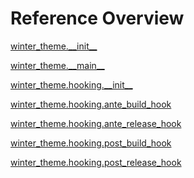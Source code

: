 
# Reference Overview

[winter\_theme.\_\_init\_\_](https://github.com/pyrustic/winter-theme/blob/master/docs/reference/content/winter\_theme.\_\_init\_\_.md) 
<br>
 

[winter\_theme.\_\_main\_\_](https://github.com/pyrustic/winter-theme/blob/master/docs/reference/content/winter\_theme.\_\_main\_\_.md) 
<br>
 

[winter\_theme.hooking.\_\_init\_\_](https://github.com/pyrustic/winter-theme/blob/master/docs/reference/content/winter\_theme.hooking.\_\_init\_\_.md) 
<br>
 

[winter\_theme.hooking.ante\_build\_hook](https://github.com/pyrustic/winter-theme/blob/master/docs/reference/content/winter\_theme.hooking.ante\_build\_hook.md) 
<br>
 

[winter\_theme.hooking.ante\_release\_hook](https://github.com/pyrustic/winter-theme/blob/master/docs/reference/content/winter\_theme.hooking.ante\_release\_hook.md) 
<br>
 

[winter\_theme.hooking.post\_build\_hook](https://github.com/pyrustic/winter-theme/blob/master/docs/reference/content/winter\_theme.hooking.post\_build\_hook.md) 
<br>
 

[winter\_theme.hooking.post\_release\_hook](https://github.com/pyrustic/winter-theme/blob/master/docs/reference/content/winter\_theme.hooking.post\_release\_hook.md) 
<br>
 
